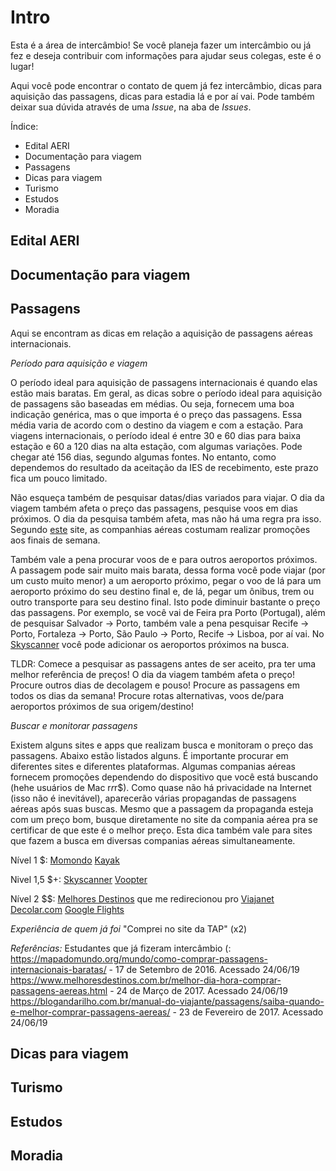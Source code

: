 # Intro

Esta é a área de intercâmbio! Se você planeja fazer um intercâmbio ou já fez e deseja contribuir com informações para ajudar seus colegas, este é o lugar!

Aqui você pode encontrar o contato de quem já fez intercâmbio, dicas para aquisição das passagens, dicas para estadia lá e por aí vai. Pode também deixar sua dúvida através de uma _Issue_, na aba de _Issues_.

Índice:
 - Edital AERI
 - Documentação para viagem
 - Passagens
 - Dicas para viagem
 - Turismo
 - Estudos
 - Moradia

## Edital AERI

## Documentação para viagem

## Passagens

Aqui se encontram as dicas em relação a aquisição de passagens aéreas internacionais.

*_Período para aquisição e viagem_*

O período ideal para aquisição de passagens internacionais é quando elas estão mais baratas. Em geral, as dicas sobre o período ideal para aquisição de passagens são baseadas em médias. Ou seja, fornecem uma boa indicação genérica, mas o que importa é o preço das passagens. Essa média varia de acordo com o destino da viagem e com a estação. Para viagens internacionais, o período ideal é entre 30 e 60 dias para baixa estação e 60 a 120 dias na alta estação, com algumas variações. Pode chegar até 156 dias, segundo algumas fontes. No entanto, como dependemos do resultado da aceitação da IES de recebimento, este prazo fica um pouco limitado. 

Não esqueça também de pesquisar datas/dias variados para viajar. O dia da viagem também afeta o preço das passagens, pesquise voos em dias próximos. O dia da pesquisa também afeta, mas não há uma regra pra isso. Segundo [este](https://blogandarilho.com.br/manual-do-viajante/passagens/saiba-quando-e-melhor-comprar-passagens-aereas/) site, as companhias aéreas costumam realizar promoções aos finais de semana.

Também vale a pena procurar voos de e para outros aeroportos próximos. A passagem pode sair muito mais barata, dessa forma você pode viajar (por um custo muito menor) a um aeroporto próximo, pegar o voo de lá para um aeroporto próximo do seu destino final e, de lá, pegar um ônibus, trem ou outro transporte para seu destino final. Isto pode diminuir bastante o preço das passagens. Por exemplo, se você vai de Feira pra Porto (Portugal), além de pesquisar Salvador -> Porto, também vale a pena pesquisar Recife -> Porto, Fortaleza -> Porto, São Paulo -> Porto, Recife -> Lisboa, por aí vai. No [Skyscanner](https://www.skyscanner.com.br/) você pode adicionar os aeroportos próximos na busca.

TLDR:
Comece a pesquisar as passagens antes de ser aceito, pra ter uma melhor referência de preços!
O dia da viagem também afeta o preço! Procure outros dias de decolagem e pouso!
Procure as passagens em todos os dias da semana!
Procure rotas alternativas, voos de/para aeroportos próximos de sua origem/destino!


*_Buscar e monitorar passagens_*

Existem alguns sites e apps que realizam busca e monitoram o preço das passagens. Abaixo estão listados alguns. É importante procurar em diferentes sites e diferentes plataformas. Algumas companias aéreas fornecem promoções dependendo do dispositivo que você está buscando (hehe usuários de Mac r$r$r$). Como quase não há privacidade na Internet (isso não é inevitável), aparecerão várias propagandas de passagens aéreas após suas buscas. Mesmo que a passagem da propaganda esteja com um preço bom, busque diretamente no site da compania aérea pra se certificar de que este é o melhor preço. Esta dica também vale para sites que fazem a busca em diversas companias aéreas simultaneamente.


Nível 1 $:
[Momondo](https://www.momondo.com.br/)
[Kayak](https://www.kayak.com.br/flights)

Nivel 1,5 $+:
[Skyscanner](https://www.skyscanner.com.br/)
[Voopter](https://voopter.com.br)

Nível 2 $$:
[Melhores Destinos](https://www.melhoresdestinos.com.br/) que me redirecionou pro [Viajanet](https://www.viajanet.com.br)
[Decolar.com](https://decolar.com)
[Google Flights](https://www.google.com/flights/)


*_Experiência de quem já foi_*
"Comprei no site da TAP" (x2)



*Referências:*
Estudantes que já fizeram intercâmbio (:
https://mapadomundo.org/mundo/como-comprar-passagens-internacionais-baratas/ - 17 de Setembro de 2016. Acessado 24/06/19
https://www.melhoresdestinos.com.br/melhor-dia-hora-comprar-passagens-aereas.html - 24 de Março de 2017. Acessado 24/06/19
https://blogandarilho.com.br/manual-do-viajante/passagens/saiba-quando-e-melhor-comprar-passagens-aereas/ - 23 de Fevereiro de 2017. Acessado 24/06/19


## Dicas para viagem

## Turismo

## Estudos

## Moradia
